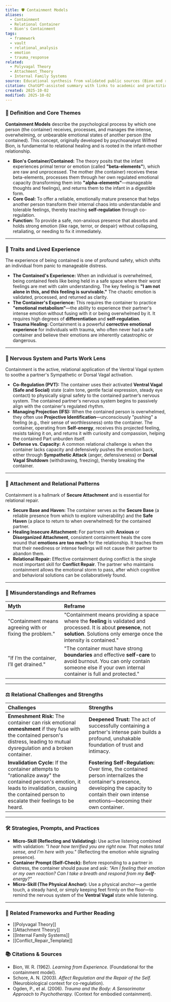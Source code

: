 ```yaml
---
title: 🛡️ Containment Models
aliases:
  - Containment
  - Relational Container
  - Bion's Containment
tags:
  - framework
  - vault
  - relational_analysis
  - emotion
  - trauma_response
related:
  - Polyvagal Theory
  - Attachment_Theory
  - Internal Family Systems
source: Educational synthesis from validated public sources (Bion and relational theory)
citation: ChatGPT-assisted summary with links to academic and practitioner materials
created: 2025-10-02
modified: 2025-10-02
---
```


<!-- @format -->

### 🧩 Definition and Core Themes

**Containment Models** describe the psychological process by which one person (the container) receives, processes, and manages the intense, overwhelming, or unbearable emotional states of another person (the contained). This concept, originally developed by psychoanalyst Wilfred Bion, is fundamental to relational healing and is rooted in the infant-mother relationship.

- **Bion's Container/Contained:** The theory posits that the infant experiences primal terror or emotion (called **"beta-elements"**), which are raw and unprocessed. The mother (the container) receives these beta-elements, processes them through her own regulated emotional capacity (transforming them into **"alpha-elements"**—manageable thoughts and feelings), and returns them to the infant in a digestible form.
- **Core Goal:** To offer a reliable, emotionally mature presence that helps another person transform their internal chaos into understandable and tolerable feelings, thereby teaching **self-regulation** through co-regulation.
- **Function:** To provide a safe, non-anxious presence that absorbs and holds strong emotion (like rage, terror, or despair) without collapsing, retaliating, or needing to fix it immediately.

---

### 🌿 Traits and Lived Experience

The experience of being contained is one of profound safety, which shifts an individual from panic to manageable distress.

- **The Contained's Experience:** When an individual is overwhelmed, being contained feels like being held in a safe space where their worst feelings are met with calm understanding. The key feeling is **"I am not alone in this, and this feeling is survivable."** The chaotic emotion is validated, processed, and returned as clarity.
- **The Container's Experience:** This requires the container to practice **"emotional metabolism"**—the ability to experience their partner's intense emotion without fusing with it or being overwhelmed by it. It requires high degrees of **differentiation** and **self-regulation**.
- **Trauma Healing:** Containment is a powerful **corrective emotional experience** for individuals with trauma, who often never had a safe container and believe their emotions are inherently catastrophic or dangerous.

---

### 🧠 Nervous System and Parts Work Lens

Containment is the active, relational application of the Ventral Vagal system to soothe a partner's Sympathetic or Dorsal Vagal activation.

- **Co-Regulation (PVT):** The container uses their activated **Ventral Vagal (Safe and Social)** state (calm tone, gentle facial expression, steady eye contact) to physically signal safety to the contained partner’s nervous system. The contained partner's nervous system begins to passively align with the container's regulated rhythm.
- **Managing Projection (IFS):** When the contained person is overwhelmed, they often use **Projective Identification**—unconsciously "pushing" a feeling (e.g., their sense of worthlessness) onto the container. The container, operating from **Self-energy**, receives this projected feeling, resists taking it on, and returns it with curiosity and compassion, helping the contained Part unburden itself.
- **Defense vs. Capacity:** A common relational challenge is when the container lacks capacity and defensively pushes the emotion back, either through **Sympathetic Attack** (anger, defensiveness) or **Dorsal Vagal Shutdown** (withdrawing, freezing), thereby breaking the container.

---

### 💞 Attachment and Relational Patterns

Containment is a hallmark of **Secure Attachment** and is essential for relational repair.

- **Secure Base and Haven:** The container serves as the **Secure Base** (a reliable presence from which to explore vulnerability) and the **Safe Haven** (a place to return to when overwhelmed) for the contained partner.
- **Healing Insecure Attachment:** For partners with **Anxious** or **Disorganized Attachment**, consistent containment heals the core wound that **emotions are too much** for the relationship. It teaches them that their neediness or intense feelings will not cause their partner to abandon them.
- **Relational Repair:** Effective containment during conflict is the single most important skill for **Conflict Repair**. The partner who maintains containment allows the emotional storm to pass, after which cognitive and behavioral solutions can be collaboratively found.

---

### 🔄 Misunderstandings and Reframes

| Myth                                                     | Reframe                                                                                                                                                                                    |
| :------------------------------------------------------- | :----------------------------------------------------------------------------------------------------------------------------------------------------------------------------------------- |
| "Containment means agreeing with or fixing the problem." | "Containment means providing a space where the **feeling** is validated and processed. It is about **presence**, not **solution**. Solutions only emerge once the intensity is contained." |
| "If I’m the container, I’ll get drained."                | "The container must have strong **boundaries** and effective **self-care** to avoid burnout. You can only contain someone else if your own internal container is full and protected."      |

---

### ⚖️ Relational Challenges and Strengths

| Challenges                                                                                                                                                                                             | Strengths                                                                                                                                                                                         |
| :----------------------------------------------------------------------------------------------------------------------------------------------------------------------------------------------------- | :------------------------------------------------------------------------------------------------------------------------------------------------------------------------------------------------ |
| **Enmeshment Risk:** The container can risk emotional **enmeshment** if they fuse with the contained person's distress, leading to mutual dysregulation and a broken container.                        | **Deepened Trust:** The act of successfully containing a partner's intense pain builds a profound, unshakable foundation of trust and intimacy.                                                   |
| **Invalidation Cycle:** If the container attempts to "rationalize away" the contained person's emotion, it leads to invalidation, causing the contained person to escalate their feelings to be heard. | **Fostering Self-Regulation:** Over time, the contained person internalizes the container's presence, developing the capacity to contain their own intense emotions—becoming their own container. |

---

### 🛠️ Strategies, Prompts, and Practices

- **Micro-Skill (Reflecting and Validating):** Use active listening combined with validation: _"I hear how terrified you are right now. That makes total sense, and I’m here with you."_ (Reflecting the emotion while signaling presence).
- **Container Prompt (Self-Check):** Before responding to a partner in distress, the container should pause and ask: _"Am I feeling their emotion or my own reaction? Can I take a breath and respond from my **Self**-energy?"_
- **Micro-Skill (The Physical Anchor):** Use a physical anchor—a gentle touch, a steady hand, or simply keeping feet firmly on the floor—to remind the nervous system of the **Ventral Vagal** state while listening.

---

### 🔗 Related Frameworks and Further Reading

- [[Polyvagal Theory]]
- [[Attachment Theory]]
- [[Internal Family Systems]]
- [[Conflict_Repair_Template]]

### 📚 Citations & Sources

- Bion, W. R. (1962). _Learning from Experience._ (Foundational for the containment model).
- Schore, A. N. (2003). _Affect Regulation and the Repair of the Self._ (Neurobiological context for co-regulation).
- Ogden, P., et al. (2006). _Trauma and the Body: A Sensorimotor Approach to Psychotherapy._ (Context for embodied containment).
